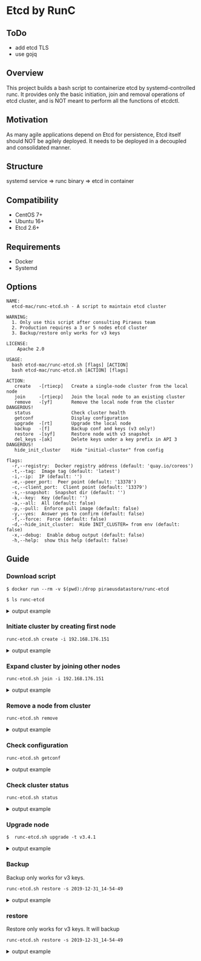 # Etcd by RunC

## ToDo
* add etcd TLS
* use gojq

## Overview

This project builds a bash script to containerize etcd by systemd-controlled runc. It provides only the basic initiation, join and removal operations of etcd cluster, and is NOT meant to perform all the functions of etcdctl. 

## Motivation

As many agile applications depend on Etcd for persistence, Etcd itself should NOT be agilely deployed. It needs to be deployed in a decoupled and consolidated manner. 

## Structure

systemd service => runc binary => etcd in container

## Compatibility
* CentOS 7+
* Ubuntu 16+
* Etcd 2.6+

## Requirements 
* Docker 
* Systemd

## Options
```
NAME:
  etcd-mac/runc-etcd.sh - A script to maintain etcd cluster

WARNING:
  1. Only use this script after consulting Piraeus team
  2. Production requires a 3 or 5 nodes etcd cluster
  3. Backup/restore only works for v3 keys

LICENSE:
    Apache 2.0

USAGE:
  bash etcd-mac/runc-etcd.sh [flags] [ACTION]
  bash etcd-mac/runc-etcd.sh [ACTION] [flags]

ACTION:
   create   -[rtiecp]   Create a single-node cluster from the local node
   join     -[rtiecp]   Join the local node to an existing cluster
   remove   -[yf]       Remove the local node from the cluster DANGEROUS!
   status               Check cluster health
   getconf              Display configuration
   upgrade  -[rt]       Upgrade the local node
   backup   -[f]        Backup conf and keys (v3 only!)
   restore  -[syf]      Restore node with v3 snapshot
   del_keys -[ak]       Delete keys under a key prefix in API 3 DANGEROUS!
   hide_init_cluster    Hide "initial-cluster" from config

flags:
  -r,--registry:  Docker registry address (default: 'quay.io/coreos')
  -t,--tag:  Image tag (default: 'latest')
  -i,--ip:  IP (default: '')
  -e,--peer_port:  Peer point (default: '13378')
  -c,--client_port:  Client point (default: '13379')
  -s,--snapshot:  Snapshot dir (default: '')
  -k,--key:  Key (default: '')
  -a,--all:  All (default: false)
  -p,--pull:  Enforce pull image (default: false)
  -y,--yes:  Answer yes to confirm (default: false)
  -f,--force:  Force (default: false)
  -d,--hide_init_cluster:  Hide INIT_CLUSTER= from env (default: false)
  -x,--debug:  Enable debug output (default: false)
  -h,--help:  show this help (default: false)
```

## Guide
### Download script
```
$ docker run --rm -v $(pwd):/drop piraeusdatastore/runc-etcd

$ ls runc-etcd
```
<details>
  <summary>output example</summary>
<pre>
Dockerfile
entry.sh
etcd-backup.sh
lib
LICENSE
oci-config.json
README.md
runc
runc-etcd.service
runc-etcd.sh
</pre>
</details>

### Initiate cluster by creating first node
```
runc-etcd.sh create -i 192.168.176.151
```
<details>
  <summary>output example</summary>
<pre>
Create etcd cluster
New node: http://192.168.176.151:13379
Extract OCI rootfs
quay.io/coreos/etcd:latest  mkdir: created directory ‘/opt/runc-etcd’
mkdir: created directory ‘/opt/runc-etcd/oci’
mkdir: created directory ‘/opt/runc-etcd/oci/rootfs’                                                                                             ===================> /opt/runc-etcd/oci/rootfs/
Copy control files
mkdir: created directory ‘/opt/runc-etcd/bin’
mkdir: created directory ‘/var/local/runc-etcd’
mkdir: created directory ‘/var/local/runc-etcd/data’
‘/root/etcd-mac/runc’ -> ‘/opt/runc-etcd/bin/runc’
‘/root/etcd-mac/oci-config.json’ -> ‘/opt/runc-etcd/oci/config.json’
‘/root/etcd-mac/runc-etcd.service’ -> ‘/etc/systemd/system/runc-etcd.service’
Set etcd config file
name:                        k8s-master-1
max-txn-ops:                 1024
data-dir:                    /.etcd/data
advertise-client-urls:       http://192.168.176.151:13379
listen-peer-urls:            http://192.168.176.151:13378
listen-client-urls:          http://192.168.176.151:13379
initial-advertise-peer-urls: http://192.168.176.151:13378
initial-cluster:             k8s-master-1=http://192.168.176.151:13378
initial-cluster-state:       new
initial-cluster-token:       runc-etcd
auto-compaction-rate:        3
quota-backend-bytes:         8589934592
snapshot-count:              5000
enable-v2:                   true
Set OCI args
        "args": [
            "etcd",
            "--config-file", "/etcd.conf.yml"
        ],
Set OCI datadir binding
        {
            "destination": "/.etcd/data",
            "options": [
                    "rbind",
                    "rprivate"
            ],
            "source": "/var/local/runc-etcd/data",
                   "type": "bind"
        }
Set OCI env
        "env": [
            "PATH=/usr/local/sbin:/usr/local/bin:/usr/sbin:/usr/bin:/sbin:/bin",
            "TERM=xterm",
            "GOMAXPROCS=8",
            "ETCDCTL_API=2",
            "ETCDCTL_ENDPOINTS=http://192.168.176.151:13379"
        ],
Start runc-etcd.service
   Loaded: loaded (/etc/systemd/system/runc-etcd.service; enabled; vendor preset: disabled)
   Active: active (running) since Mon 2019-12-30 22:01:29 CST; 5s ago
Check cluster health
etcdctl version: 3.3.8
API version: 2
member 806c9900ca835e67 is healthy: got healthy result from http://192.168.176.151:13379
cluster is healthy
806c9900ca835e67: name=k8s-master-1 peerURLs=http://192.168.176.151:13378 clientURLs=http://192.168.176.151:13379 isLeader=true
For copy & paste:
etcd:http://192.168.176.151:13379
etcd://192.168.176.151:13379
Command reference
Watch log:        journalctl -fu runc-etcd
Watch container:  /opt/runc-etcd/bin/runc list
Check health:     /opt/runc-etcd/bin/runc exec runc-etcd etcdctl cluster-health
Expand cluster:   /root/etcd-mac/runc-etcd.sh join -i 192.168.176.151
</pre>
</details>


### Expand cluster by joining other nodes 
```
runc-etcd.sh join -i 192.168.176.151
```
<details>
  <summary>output example</summary>
<pre>
Extract OCI rootfs
quay.io/coreos/etcd:latest  mkdir: created directory ‘/opt/runc-etcd’
mkdir: created directory ‘/opt/runc-etcd/oci’
mkdir: created directory ‘/opt/runc-etcd/oci/rootfs’                                                                                             ===================> /opt/runc-etcd/oci/rootfs/
Check http://192.168.176.151:13379/health
member 806c9900ca835e67 is healthy: got healthy result from http://192.168.176.151:13379
cluster is healthy
Check member list
Join etcd cluster
New node: http://192.168.176.152:13379
Register node 192.168.176.152 to etcd cluster
Added member named k8s-master-2 with ID 27af6ee79d1416a6 to cluster

ETCD_NAME="k8s-master-2"
ETCD_INITIAL_CLUSTER="k8s-master-2=http://192.168.176.152:13378,k8s-master-1=http://192.168.176.151:13378"
ETCD_INITIAL_CLUSTER_STATE="existing"

Copy control files
mkdir: created directory ‘/opt/runc-etcd/bin’
mkdir: created directory ‘/var/local/runc-etcd’
mkdir: created directory ‘/var/local/runc-etcd/data’
‘/root/etcd-mac/runc’ -> ‘/opt/runc-etcd/bin/runc’
‘/root/etcd-mac/oci-config.json’ -> ‘/opt/runc-etcd/oci/config.json’
‘/root/etcd-mac/runc-etcd.service’ -> ‘/etc/systemd/system/runc-etcd.service’
Set etcd config file
name:                        k8s-master-2
max-txn-ops:                 1024
data-dir:                    /.etcd/data
advertise-client-urls:       http://192.168.176.152:13379
listen-peer-urls:            http://192.168.176.152:13378
listen-client-urls:          http://192.168.176.152:13379
initial-advertise-peer-urls: http://192.168.176.152:13378
initial-cluster:             k8s-master-1=http://192.168.176.151:13378,k8s-master-2=http://192.168.176.152:13378
initial-cluster-state:       existing
initial-cluster-token:       runc-etcd
auto-compaction-rate:        3
quota-backend-bytes:         8589934592
snapshot-count:              5000
enable-v2:                   true
Set OCI args
        "args": [
            "etcd",
            "--config-file", "/etcd.conf.yml"
        ],
Set OCI datadir binding
        {
            "destination": "/.etcd/data",
            "options": [
                    "rbind",
                    "rprivate"
            ],
            "source": "/var/local/runc-etcd/data",
                   "type": "bind"
        }
Set OCI env
        "env": [
            "PATH=/usr/local/sbin:/usr/local/bin:/usr/sbin:/usr/bin:/sbin:/bin",
            "TERM=xterm",
            "GOMAXPROCS=8",
            "ETCDCTL_API=2",
            "ETCDCTL_ENDPOINTS=http://192.168.176.152:13379"
        ],
Start runc-etcd.service
   Loaded: loaded (/etc/systemd/system/runc-etcd.service; enabled; vendor preset: disabled)
   Active: active (running) since Mon 2019-12-30 22:03:19 CST; 5s ago
Check cluster health
etcdctl version: 3.3.8
API version: 2
member 27af6ee79d1416a6 is healthy: got healthy result from http://192.168.176.152:13379
member 806c9900ca835e67 is healthy: got healthy result from http://192.168.176.151:13379
cluster is healthy
27af6ee79d1416a6: name=k8s-master-2 peerURLs=http://192.168.176.152:13378 clientURLs=http://192.168.176.152:13379 isLeader=false
806c9900ca835e67: name=k8s-master-1 peerURLs=http://192.168.176.151:13378 clientURLs=http://192.168.176.151:13379 isLeader=true
For copy & paste:
etcd:http://192.168.176.152:13379,etcd:http://192.168.176.151:13379
etcd://192.168.176.152:13379,192.168.176.151:13379
</pre>
</details>

### Remove a node from cluster
```
runc-etcd.sh remove
```
<details>
  <summary>output example</summary>
<pre>
ATTENTION: Will irreversibly delete all etcd data on this node!
Continue (yes/no)? yes
Yes, continue
Check local member status
27af6ee79d1416a6: name=k8s-master-2 peerURLs=http://192.168.176.152:13378 clientURLs=http://192.168.176.152:13379 isLeader=false 79967816173ba114: name=k8s-master-3 peerURLs=http://192.168.176.153:13378 clientURLs=http://192.168.176.153:13379 isLeader=false 806c9900ca835e67: name=k8s-master-1 peerURLs=http://192.168.176.151:13378 clientURLs=http://192.168.176.151:13379 isLeader=true
Deregister local member from etcd cluster
Removed member 27af6ee79d1416a6 from cluster
WARN: Stop and remove runc-etcd.service
removed ‘/etc/systemd/system/runc-etcd.service’
WARN: Backup config and data to /var/runc-etcd-backup
mkdir: created directory ‘/var/local/runc-etcd-backup/2019-12-30_22-05-57’
‘/opt/runc-etcd/oci/rootfs/etcd.conf.yml’ -> ‘/var/local/runc-etcd-backup/2019-12-30_22-05-57/etcd.conf.yml’
‘/opt/runc-etcd/oci/config.json’ -> ‘/var/local/runc-etcd-backup/2019-12-30_22-05-57/config.json’
‘/var/local/runc-etcd/data’ -> ‘/var/local/runc-etcd-backup/2019-12-30_22-05-57/data’
WARN: Remove files
removed directory: ‘/opt/runc-etcd/’
removed directory: ‘/var/local/runc-etcd’
</pre>
</details>

### Check configuration
```
runc-etcd.sh getconf
```
<details>
  <summary>output example</summary>
<pre>
ENV:
PATH=/usr/local/sbin:/usr/local/bin:/usr/sbin:/usr/bin:/sbin:/bin
TERM=xterm
GOMAXPROCS=8
ETCDCTL_API=2
ETCDCTL_ENDPOINTS=http://192.168.176.151:13379
HOME=/root
Config file:
name:                        k8s-master-1
max-txn-ops:                 1024
data-dir:                    /.etcd/data
advertise-client-urls:       http://192.168.176.151:13379
listen-peer-urls:            http://192.168.176.151:13378
listen-client-urls:          http://192.168.176.151:13379
initial-advertise-peer-urls: http://192.168.176.151:13378
initial-cluster:             k8s-master-1=http://192.168.176.151:13378
initial-cluster-state:       new
initial-cluster-token:       runc-etcd
auto-compaction-rate:        3
quota-backend-bytes:         8589934592
snapshot-count:              5000
enable-v2:                   true
Data dir:
        {
            "destination": "/.etcd/data",
            "options": [
                    "rbind",
                    "rprivate"
            ],
            "source": "/var/local/runc-etcd/data",
                   "type": "bind"
        }
</pre>
</details>

### Check cluster status
```
runc-etcd.sh status
```
<details>
  <summary>output example</summary>
<pre>
Check cluster health
etcdctl version: 3.3.8
API version: 2
member 27af6ee79d1416a6 is healthy: got healthy result from http://192.168.176.152:13379
member 79967816173ba114 is healthy: got healthy result from http://192.168.176.153:13379
member 806c9900ca835e67 is healthy: got healthy result from http://192.168.176.151:13379
cluster is healthy
27af6ee79d1416a6: name=k8s-master-2 peerURLs=http://192.168.176.152:13378 clientURLs=http://192.168.176.152:13379 isLeader=false
79967816173ba114: name=k8s-master-3 peerURLs=http://192.168.176.153:13378 clientURLs=http://192.168.176.153:13379 isLeader=false
806c9900ca835e67: name=k8s-master-1 peerURLs=http://192.168.176.151:13378 clientURLs=http://192.168.176.151:13379 isLeader=true
For copy & paste:
etcd:http://192.168.176.152:13379,etcd:http://192.168.176.153:13379,etcd:http://192.168.176.151:13379
etcd://192.168.176.152:13379,192.168.176.153:13379,192.168.176.151:13379
</pre>
</details>

### Upgrade node
```
$  runc-etcd.sh upgrade -t v3.4.1
```
<details>
  <summary>output example</summary>
<pre>
Upgrade etcd version to
quay.io/coreos/etcd:v3.4.1
Stop runc-etcd.service
Backup oci files
‘/opt/runc-etcd/oci/rootfs’ -> ‘/opt/runc-etcd/oci/rootfs_2019-12-30_22-06-43’
mkdir: created directory ‘/opt/runc-etcd/oci/rootfs’
Extract OCI rootfs
v3.4.1: Pulling from coreos/etcd
39fafc05754f: Already exists
518e528b37dd: Already exists
31f6c178d88f: Already exists
c3c3852c8923: Already exists
e730b3acbb4e: Already exists
18e1dd020b92: Already exists
Digest: sha256:49d3d4a81e0d030d3f689e7167f23e120abf955f7d08dbedf3ea246485acee9f
Status: Downloaded newer image for quay.io/coreos/etcd:v3.4.1
quay.io/coreos/etcd:v3.4.1 =========================================> /opt/runc-etcd/oci/rootfs/
Copy etcd.conf.yml
‘/opt/runc-etcd/oci/rootfs_2019-12-30_22-06-43/etcd.conf.yml’ -> ‘/opt/runc-etcd/oci/rootfs/etcd.conf.yml’
Start runc-etcd.service
   Loaded: loaded (/etc/systemd/system/runc-etcd.service; enabled; vendor preset: disabled)
   Active: active (running) since Mon 2019-12-30 22:06:51 CST; 5s ago
Check cluster health
etcdctl version: 3.4.1
API version: 2
member 79967816173ba114 is healthy: got healthy result from http://192.168.176.153:13379
member 806c9900ca835e67 is healthy: got healthy result from http://192.168.176.151:13379
cluster is healthy
79967816173ba114: name=k8s-master-3 peerURLs=http://192.168.176.153:13378 clientURLs=http://192.168.176.153:13379 isLeader=true
806c9900ca835e67: name=k8s-master-1 peerURLs=http://192.168.176.151:13378 clientURLs=http://192.168.176.151:13379 isLeader=false
For copy & paste:
etcd:http://192.168.176.153:13379,etcd:http://192.168.176.151:13379
etcd://192.168.176.153:13379,192.168.176.151:13379
</pre>
</details>


### Backup

Backup only works for v3 keys.  
```
runc-etcd.sh restore -s 2019-12-31_14-54-49
```
<details>
  <summary>output example</summary>
<pre>
Copy config and data
mkdir: created directory ‘/var/local/runc-etcd_backup’
mkdir: created directory ‘/var/local/runc-etcd_backup/2019-12-31_12-02-21’
‘/opt/runc-etcd/oci/rootfs/etcd.conf.yml’ -> ‘/var/local/runc-etcd_backup/2019-12-31_12-02-21/etcd.conf.yml’
‘/opt/runc-etcd/oci/config.json’ -> ‘/var/local/runc-etcd_backup/2019-12-31_12-02-21/config.json’
‘/var/local/runc-etcd/data’ -> ‘/var/local/runc-etcd_backup/2019-12-31_12-02-21/data’
‘/var/local/runc-etcd/data/member’ -> ‘/var/local/runc-etcd_backup/2019-12-31_12-02-21/data/member’
‘/var/local/runc-etcd/data/member/snap’ -> ‘/var/local/runc-etcd_backup/2019-12-31_12-02-21/data/member/snap’
‘/var/local/runc-etcd/data/member/snap/db’ -> ‘/var/local/runc-etcd_backup/2019-12-31_12-02-21/data/member/snap/db’
‘/var/local/runc-etcd/data/member/wal’ -> ‘/var/local/runc-etcd_backup/2019-12-31_12-02-21/data/member/wal’
‘/var/local/runc-etcd/data/member/wal/0000000000000000-0000000000000000.wal’ -> ‘/var/local/runc-etcd_backup/2019-12-31_12-02-21/data/member/wal/0000000000000000-0000000000000000.wal’
‘/var/local/runc-etcd/data/member/wal/0.tmp’ -> ‘/var/local/runc-etcd_backup/2019-12-31_12-02-21/data/member/wal/0.tmp’
Take a snapshot
{"level":"info","ts":1577764942.011904,"caller":"snapshot/v3_snapshot.go:109","msg":"created temporary db file","path":"/.etcd/data/snapshot.db.part"}
{"level":"warn","ts":"2019-12-31T12:02:22.015+0800","caller":"clientv3/retry_interceptor.go:116","msg":"retry stream intercept"}
{"level":"info","ts":1577764942.015422,"caller":"snapshot/v3_snapshot.go:120","msg":"fetching snapshot","endpoint":"http://192.168.176.151:13379"}
{"level":"info","ts":1577764942.0175996,"caller":"snapshot/v3_snapshot.go:133","msg":"fetched snapshot","endpoint":"http://192.168.176.151:13379","took":0.005585111}
{"level":"info","ts":1577764942.0176861,"caller":"snapshot/v3_snapshot.go:142","msg":"saved","path":"/.etcd/data/snapshot.db"}
Snapshot saved at /.etcd/data/snapshot.db
‘/var/local/runc-etcd/data/snapshot.db’ -> ‘/var/local/runc-etcd_backup/2019-12-31_12-02-21/snapshot.db’
Backed up at /var/local/runc-etcd_backup/2019-12-31_12-02-21:
total 36K
-rwxr-xr-x 1 root root 5.1K Dec 31 12:02 config.json
drwxr-xr-x 3 root root   20 Dec 31 12:02 data
-rw-r--r-- 1 root root  631 Dec 31 12:02 etcd.conf.yml
-rw------- 1 root root  21K Dec 31 12:02 snapshot.db
</pre>
</details>

### restore

Restore only works for v3 keys. It will backup
```
runc-etcd.sh restore -s 2019-12-31_14-54-49
```
<details>
  <summary>output example</summary>
<pre>
ATTENSION: Restore will overwrite existing keys, and restart service!
Continue (yes/no)? yes
Yes, continue
Copy config and data
mkdir: created directory ‘/var/local/runc-etcd_backup/2019-12-31_15-24-29’
‘/opt/runc-etcd/oci/rootfs/etcd.conf.yml’ -> ‘/var/local/runc-etcd_backup/2019-12-31_15-24-29/etcd.conf.yml’
‘/opt/runc-etcd/oci/config.json’ -> ‘/var/local/runc-etcd_backup/2019-12-31_15-24-29/config.json’
‘/var/local/runc-etcd/data’ -> ‘/var/local/runc-etcd_backup/2019-12-31_15-24-29/data’
‘/var/local/runc-etcd/data/member’ -> ‘/var/local/runc-etcd_backup/2019-12-31_15-24-29/data/member’
‘/var/local/runc-etcd/data/member/snap’ -> ‘/var/local/runc-etcd_backup/2019-12-31_15-24-29/data/member/snap’
‘/var/local/runc-etcd/data/member/snap/db’ -> ‘/var/local/runc-etcd_backup/2019-12-31_15-24-29/data/member/snap/db’
‘/var/local/runc-etcd/data/member/snap/0000000000000001-0000000000000001.snap’ -> ‘/var/local/runc-etcd_backup/2019-12-31_15-24-29/data/member/snap/0000000000000001-0000000000000001.snap’
‘/var/local/runc-etcd/data/member/wal’ -> ‘/var/local/runc-etcd_backup/2019-12-31_15-24-29/data/member/wal’
‘/var/local/runc-etcd/data/member/wal/0000000000000000-0000000000000000.wal’ -> ‘/var/local/runc-etcd_backup/2019-12-31_15-24-29/data/member/wal/0000000000000000-0000000000000000.wal’
‘/var/local/runc-etcd/data/member/wal/0.tmp’ -> ‘/var/local/runc-etcd_backup/2019-12-31_15-24-29/data/member/wal/0.tmp’
Take a v3 snapshot
Snapshot saved at /.runc-etcd/snapshot.db
‘/var/local/runc-etcd/snapshot.db’ -> ‘/var/local/runc-etcd_backup/2019-12-31_15-24-29/snapshot.db’
Backed up at /var/local/runc-etcd_backup/2019-12-31_15-24-29:
total 36K
-rwxr-xr-x 1 root root 5.1K Dec 31 15:24 config.json
drwx------ 3 root root   20 Dec 31 15:24 data
-rw-r--r-- 1 root root  636 Dec 31 15:24 etcd.conf.yml
-rw-r--r-- 1 root root  21K Dec 31 15:24 snapshot.db
Restore from snapshot: /var/local/runc-etcd_backup/2019-12-31_14-54-49/snapshot.db
‘/var/local/runc-etcd_backup/2019-12-31_14-54-49/snapshot.db’ -> ‘/var/local/runc-etcd/snapshot.db’
2019-12-31 15:24:31.165540 I | etcdserver/membership: added member 806c9900ca835e67 [http://192.168.176.151:13378] to cluster b06c335473e28be2
‘/var/local/runc-etcd/data.restored’ -> ‘/var/local/runc-etcd/data’
Start runc-etcd.service
   Loaded: loaded (/etc/systemd/system/runc-etcd.service; enabled; vendor preset: disabled)
   Active: active (running) since Tue 2019-12-31 15:24:31 CST; 5s ago
Check cluster health
etcdctl version: 3.3.8
API version: 2
member 806c9900ca835e67 is healthy: got healthy result from http://192.168.176.151:13379
cluster is healthy
806c9900ca835e67: name=k8s-master-1 peerURLs=http://192.168.176.151:13378 clientURLs=http://192.168.176.151:13379 isLeader=true
For copy & paste:
etcd:http://192.168.176.151:13379
etcd://192.168.176.151:13379
Command reference
Watch log:        journalctl -fu runc-etcd
Watch container:  /opt/runc-etcd/bin/runc list
Check health:     /opt/runc-etcd/bin/runc exec runc-etcd etcdctl cluster-health
Expand cluster:   /root/etcd-mac/runc-etcd.sh join -i 192.168.176.151
</pre>
</details>
